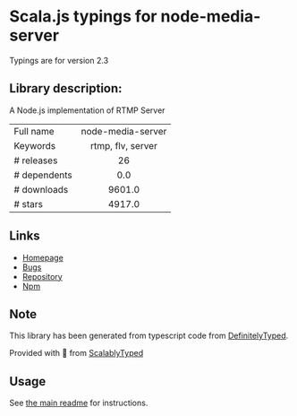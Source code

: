 
# Scala.js typings for node-media-server

Typings are for version 2.3

## Library description:
A Node.js implementation of RTMP Server

|                    |                 |
| ------------------ | :-------------: |
| Full name          | node-media-server |
| Keywords           | rtmp, flv, server |
| # releases         | 26 |
| # dependents       | 0.0 |
| # downloads        | 9601.0 |
| # stars            | 4917.0 |

## Links
- [Homepage](https://github.com/illuspas/Node-Media-Server#readme)
- [Bugs](https://github.com/illuspas/Node-Media-Server/issues)
- [Repository](https://github.com/illuspas/Node-Media-Server)
- [Npm](https://www.npmjs.com/package/node-media-server)
    


## Note
This library has been generated from typescript code from [DefinitelyTyped](https://definitelytyped.org).

Provided with :purple_heart: from [ScalablyTyped](https://github.com/oyvindberg/ScalablyTyped)

## Usage
See [the main readme](../../readme.md) for instructions.


